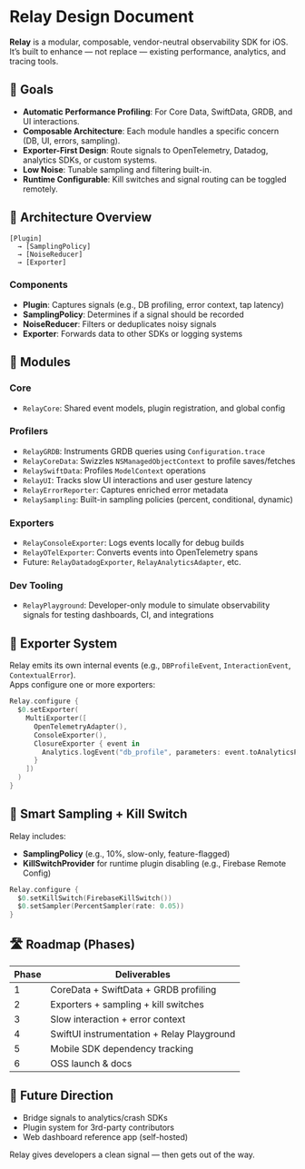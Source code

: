 # Relay Design Document

**Relay** is a modular, composable, vendor-neutral observability SDK for iOS.  
It’s built to enhance — not replace — existing performance, analytics, and tracing tools.

## 🎯 Goals

- **Automatic Performance Profiling**: For Core Data, SwiftData, GRDB, and UI interactions.
- **Composable Architecture**: Each module handles a specific concern (DB, UI, errors, sampling).
- **Exporter-First Design**: Route signals to OpenTelemetry, Datadog, analytics SDKs, or custom systems.
- **Low Noise**: Tunable sampling and filtering built-in.
- **Runtime Configurable**: Kill switches and signal routing can be toggled remotely.

## 🔧 Architecture Overview

```
[Plugin]
  → [SamplingPolicy]
  → [NoiseReducer]
  → [Exporter]
```

### Components

- **Plugin**: Captures signals (e.g., DB profiling, error context, tap latency)
- **SamplingPolicy**: Determines if a signal should be recorded
- **NoiseReducer**: Filters or deduplicates noisy signals
- **Exporter**: Forwards data to other SDKs or logging systems

## 🧱 Modules

### Core

- `RelayCore`: Shared event models, plugin registration, and global config

### Profilers

- `RelayGRDB`: Instruments GRDB queries using `Configuration.trace`
- `RelayCoreData`: Swizzles `NSManagedObjectContext` to profile saves/fetches
- `RelaySwiftData`: Profiles `ModelContext` operations
- `RelayUI`: Tracks slow UI interactions and user gesture latency
- `RelayErrorReporter`: Captures enriched error metadata
- `RelaySampling`: Built-in sampling policies (percent, conditional, dynamic)

### Exporters

- `RelayConsoleExporter`: Logs events locally for debug builds
- `RelayOTelExporter`: Converts events into OpenTelemetry spans
- Future: `RelayDatadogExporter`, `RelayAnalyticsAdapter`, etc.

### Dev Tooling

- `RelayPlayground`: Developer-only module to simulate observability signals for testing dashboards, CI, and integrations

## 🔌 Exporter System

Relay emits its own internal events (e.g., `DBProfileEvent`, `InteractionEvent`, `ContextualError`).  
Apps configure one or more exporters:

```swift
Relay.configure {
  $0.setExporter(
    MultiExporter([
      OpenTelemetryAdapter(),
      ConsoleExporter(),
      ClosureExporter { event in
        Analytics.logEvent("db_profile", parameters: event.toAnalyticsParams())
      }
    ])
  )
}
```

## 🧠 Smart Sampling + Kill Switch

Relay includes:

- **SamplingPolicy** (e.g., 10%, slow-only, feature-flagged)
- **KillSwitchProvider** for runtime plugin disabling (e.g., Firebase Remote Config)

```swift
Relay.configure {
  $0.setKillSwitch(FirebaseKillSwitch())
  $0.setSampler(PercentSampler(rate: 0.05))
}
```

## 🛣 Roadmap (Phases)

| Phase | Deliverables |
|-------|--------------|
| 1     | CoreData + SwiftData + GRDB profiling |
| 2     | Exporters + sampling + kill switches |
| 3     | Slow interaction + error context |
| 4     | SwiftUI instrumentation + Relay Playground |
| 5     | Mobile SDK dependency tracking |
| 6     | OSS launch & docs |

## 🔭 Future Direction

- Bridge signals to analytics/crash SDKs
- Plugin system for 3rd-party contributors
- Web dashboard reference app (self-hosted)

Relay gives developers a clean signal — then gets out of the way.
